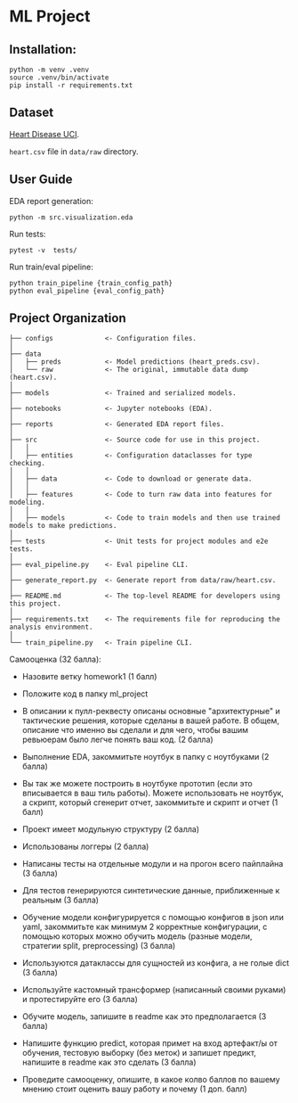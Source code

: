 # ML Project

## Installation:  

    python -m venv .venv
    source .venv/bin/activate
    pip install -r requirements.txt


## Dataset

[Heart Disease UCI](https://www.kaggle.com/ronitf/heart-disease-uci). 

`heart.csv` file in `data/raw` directory.


## User Guide

EDA report generation:

    python -m src.visualization.eda

Run tests:

    pytest -v  tests/

Run train/eval pipeline:

    python train_pipeline {train_config_path}
    python eval_pipeline {eval_config_path}


## Project Organization


    ├── configs             <- Configuration files.
    │
    ├── data
    │   ├── preds           <- Model predictions (heart_preds.csv).
    │   └── raw             <- The original, immutable data dump (heart.csv).
    │
    ├── models              <- Trained and serialized models.
    │
    ├── notebooks           <- Jupyter notebooks (EDA).
    │
    ├── reports             <- Generated EDA report files.
    │
    ├── src                 <- Source code for use in this project.
    │   │
    │   ├── entities        <- Configuration dataclasses for type checking.
    │   │
    │   ├── data            <- Code to download or generate data.
    │   │
    │   ├── features        <- Code to turn raw data into features for modeling.
    │   │
    │   ├── models          <- Code to train models and then use trained models to make predictions.
    │
    ├── tests               <- Unit tests for project modules and e2e tests.
    │
    ├── eval_pipeline.py    <- Eval pipeline CLI.
    │
    ├── generate_report.py  <- Generate report from data/raw/heart.csv.
    │
    ├── README.md           <- The top-level README for developers using this project.
    │
    ├── requirements.txt    <- The requirements file for reproducing the analysis environment.
    │
    └── train_pipeline.py   <- Train pipeline CLI.
 
 
Самооценка (32 балла):

+ Назовите ветку homework1 (1 балл) 

+ Положите код в папку ml_project

+ В описании к пулл-реквесту описаны основные "архитектурные" и тактические решения, которые сделаны в вашей работе. В общем, описание что именно вы сделали и для чего, чтобы вашим ревьюерам было легче понять ваш код. (2 балла)

+ Выполнение EDA, закоммитьте ноутбук в папку с ноутбуками (2 балла)

+ Вы так же можете построить в ноутбуке прототип (если это вписывается в ваш тиль работы). Можете использовать не ноутбук, а скрипт, который сгенерит отчет, закоммитьте и скрипт и отчет (1 балл)

+ Проект имеет модульную структуру (2 балла)

+ Использованы логгеры (2 балла)

+ Написаны тесты на отдельные модули и на прогон всего пайплайна (3 балла)

+ Для тестов генерируются синтетические данные, приближенные к реальным (3 балла)

+ Обучение модели конфигурируется с помощью конфигов в json или yaml, закоммитьте как минимум 2 корректные конфигурации, с помощью которых можно обучить модель (разные модели, стратегии split, preprocessing) (3 балла)

+ Используются датаклассы для сущностей из конфига, а не голые dict (3 балла)

+ Используйте кастомный трансформер (написанный своими руками) и протестируйте его (3 балла)

+ Обучите модель, запишите в readme как это предполагается (3 балла)

+ Напишите функцию predict, которая примет на вход артефакт/ы от обучения, тестовую выборку (без меток) и запишет предикт, напишите в readme как это сделать (3 балла)

+ Проведите самооценку, опишите, в какое колво баллов по вашему мнению стоит оценить вашу работу и почему (1 доп. балл)
